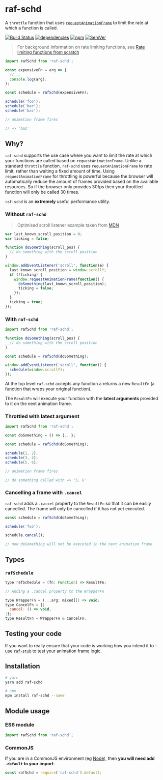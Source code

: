 # raf-schd

A `throttle` function that uses [`requestAnimationFrame`](https://developer.mozilla.org/en-US/docs/Web/API/window/requestAnimationFrame) to limit the rate at which a function is called.

[![Build Status](https://travis-ci.org/alexreardon/raf-schd.svg?branch=master)](https://travis-ci.org/alexreardon/raf-schd) [![dependencies](https://david-dm.org/alexreardon/raf-schd.svg)](https://david-dm.org/alexreardon/raf-schd) [![npm](https://img.shields.io/npm/v/raf-schd.svg)](https://www.npmjs.com/package/raf-schd) [![SemVer](https://img.shields.io/badge/SemVer-2.0.0-brightgreen.svg)](http://semver.org/spec/v2.0.0.html)

> For background information on rate limiting functions, see [Rate limiting functions from scratch](https://www.youtube.com/watch?v=g_3e_bNU2e0)

```js
import rafSchd from 'raf-schd';

const expensiveFn = arg => {
  //...
  console.log(arg);
};

const schedule = rafSchd(expensiveFn);

schedule('foo');
schedule('bar');
schedule('baz');

// animation frame fires

// => 'baz'
```

## Why?

`raf-schd` supports the use case where you want to limit the rate at which your functions are called based on `requestAnimationFrame`. Unlike a standard `throttle` function, `raf-schd` uses `requestAnimationFrame` to rate limit, rather than waiting a fixed amount of time. Using `requestAnimationFrame` for throttling is powerful because the browser will automatically reduce the amount of frames provided based on the available resources. So if the browser only provides 30fps then your throttled function will only be called 30 times.

`raf-schd` is an **extremely** useful performance utility.

### Without `raf-schd`

> Optimised scroll listener example taken from [MDN](https://developer.mozilla.org/en-US/docs/Web/Events/scroll)

```js
var last_known_scroll_position = 0;
var ticking = false;

function doSomething(scroll_pos) {
  // do something with the scroll position
}

window.addEventListener('scroll', function(e) {
  last_known_scroll_position = window.scrollY;
  if (!ticking) {
    window.requestAnimationFrame(function() {
      doSomething(last_known_scroll_position);
      ticking = false;
    });
  }
  ticking = true;
});
```

### With `raf-schd`

```js
import rafSchd from 'raf-schd';

function doSomething(scroll_pos) {
  // do something with the scroll position
}

const schedule = rafSchd(doSomething);

window.addEventListener('scroll', function() {
  schedule(window.scrollY);
});
```

At the top level `raf-schd` accepts any function a returns a new `ResultFn` (a function that wraps your original function).

The `ResultFn` will execute your function with the **latest arguments** provided to it on the next animation frame.

### Throttled with latest argument

```js
import rafSchd from 'raf-schd';

const doSomething = () => {...};

const schedule = rafSchd(doSomething);

schedule(1, 2);
schedule(3, 4);
schedule(5, 6);

// animation frame fires

// do something called with => '5, 6'
```

### Cancelling a frame with `.cancel`

`raf-schd` adds a `.cancel` property to the `ResultFn` so that it can be easily cancelled. The frame will only be cancelled if it has not yet executed.

```js
const schedule = rafSchd(doSomething);

schedule('foo');

schedule.cancel();

// now doSomething will not be executed in the next animation frame
```

## Types

### `rafSchedule`

```js
type rafSchedule = (fn: Function) => ResultFn;

// Adding a .cancel property to the WrapperFn

type WrapperFn = (...arg: mixed[]) => void;
type CancelFn = {|
  cancel: () => void,
|};
type ResultFn = WrapperFn & CancelFn;
```

## Testing your code

If you want to really ensure that your code is working how you intend it to - use [`raf-stub`](https://github.com/alexreardon/raf-stub) to test your animation frame logic.

## Installation

```bash
# yarn
yarn add raf-schd

# npm
npm install raf-schd --save
```

## Module usage

### ES6 module

```js
import rafSchd from 'raf-schd';
```

### CommonJS

If you are in a CommonJS environment (eg [Node](https://nodejs.org)), then **you will need add `.default` to your import**:

```js
const rafSchd = require('raf-schd').default;
```
